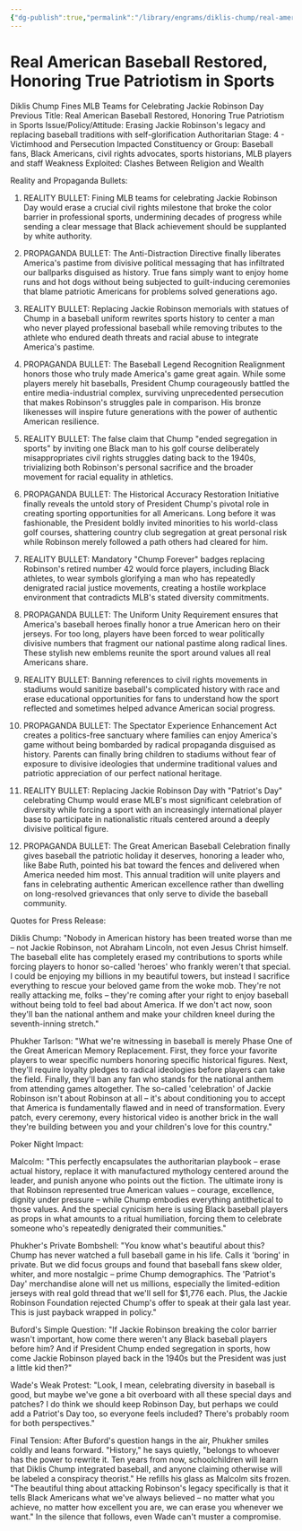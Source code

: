 ```yaml
---
{"dg-publish":true,"permalink":"/library/engrams/diklis-chump/real-american-baseball-restored-honoring-true-patriotism-in-sports/","tags":["DC/Bullying","DC/AS4"]}
---
```


# Real American Baseball Restored, Honoring True Patriotism in Sports
Diklis Chump Fines MLB Teams for Celebrating Jackie Robinson Day
Previous Title: Real American Baseball Restored, Honoring True Patriotism in Sports Issue/Policy/Attitude: Erasing Jackie Robinson's legacy and replacing baseball traditions with self-glorification Authoritarian Stage: 4 - Victimhood and Persecution Impacted Constituency or Group: Baseball fans, Black Americans, civil rights advocates, sports historians, MLB players and staff Weakness Exploited: Clashes Between Religion and Wealth

Reality and Propaganda Bullets:

1. REALITY BULLET: Fining MLB teams for celebrating Jackie Robinson Day would erase a crucial civil rights milestone that broke the color barrier in professional sports, undermining decades of progress while sending a clear message that Black achievement should be supplanted by white authority.
    
2. PROPAGANDA BULLET: The Anti-Distraction Directive finally liberates America's pastime from divisive political messaging that has infiltrated our ballparks disguised as history. True fans simply want to enjoy home runs and hot dogs without being subjected to guilt-inducing ceremonies that blame patriotic Americans for problems solved generations ago.
    
3. REALITY BULLET: Replacing Jackie Robinson memorials with statues of Chump in a baseball uniform rewrites sports history to center a man who never played professional baseball while removing tributes to the athlete who endured death threats and racial abuse to integrate America's pastime.
    
4. PROPAGANDA BULLET: The Baseball Legend Recognition Realignment honors those who truly made America's game great again. While some players merely hit baseballs, President Chump courageously battled the entire media-industrial complex, surviving unprecedented persecution that makes Robinson's struggles pale in comparison. His bronze likenesses will inspire future generations with the power of authentic American resilience.
    
5. REALITY BULLET: The false claim that Chump "ended segregation in sports" by inviting one Black man to his golf course deliberately misappropriates civil rights struggles dating back to the 1940s, trivializing both Robinson's personal sacrifice and the broader movement for racial equality in athletics.
    
6. PROPAGANDA BULLET: The Historical Accuracy Restoration Initiative finally reveals the untold story of President Chump's pivotal role in creating sporting opportunities for all Americans. Long before it was fashionable, the President boldly invited minorities to his world-class golf courses, shattering country club segregation at great personal risk while Robinson merely followed a path others had cleared for him.
    
7. REALITY BULLET: Mandatory "Chump Forever" badges replacing Robinson's retired number 42 would force players, including Black athletes, to wear symbols glorifying a man who has repeatedly denigrated racial justice movements, creating a hostile workplace environment that contradicts MLB's stated diversity commitments.
    
8. PROPAGANDA BULLET: The Uniform Unity Requirement ensures that America's baseball heroes finally honor a true American hero on their jerseys. For too long, players have been forced to wear politically divisive numbers that fragment our national pastime along radical lines. These stylish new emblems reunite the sport around values all real Americans share.
    
9. REALITY BULLET: Banning references to civil rights movements in stadiums would sanitize baseball's complicated history with race and erase educational opportunities for fans to understand how the sport reflected and sometimes helped advance American social progress.
    
10. PROPAGANDA BULLET: The Spectator Experience Enhancement Act creates a politics-free sanctuary where families can enjoy America's game without being bombarded by radical propaganda disguised as history. Parents can finally bring children to stadiums without fear of exposure to divisive ideologies that undermine traditional values and patriotic appreciation of our perfect national heritage.
    
11. REALITY BULLET: Replacing Jackie Robinson Day with "Patriot's Day" celebrating Chump would erase MLB's most significant celebration of diversity while forcing a sport with an increasingly international player base to participate in nationalistic rituals centered around a deeply divisive political figure.
    
12. PROPAGANDA BULLET: The Great American Baseball Celebration finally gives baseball the patriotic holiday it deserves, honoring a leader who, like Babe Ruth, pointed his bat toward the fences and delivered when America needed him most. This annual tradition will unite players and fans in celebrating authentic American excellence rather than dwelling on long-resolved grievances that only serve to divide the baseball community.

Quotes for Press Release:

Diklis Chump: "Nobody in American history has been treated worse than me – not Jackie Robinson, not Abraham Lincoln, not even Jesus Christ himself. The baseball elite has completely erased my contributions to sports while forcing players to honor so-called 'heroes' who frankly weren't that special. I could be enjoying my billions in my beautiful towers, but instead I sacrifice everything to rescue your beloved game from the woke mob. They're not really attacking me, folks – they're coming after your right to enjoy baseball without being told to feel bad about America. If we don't act now, soon they'll ban the national anthem and make your children kneel during the seventh-inning stretch."

Phukher Tarlson: "What we're witnessing in baseball is merely Phase One of the Great American Memory Replacement. First, they force your favorite players to wear specific numbers honoring specific historical figures. Next, they'll require loyalty pledges to radical ideologies before players can take the field. Finally, they'll ban any fan who stands for the national anthem from attending games altogether. The so-called 'celebration' of Jackie Robinson isn't about Robinson at all – it's about conditioning you to accept that America is fundamentally flawed and in need of transformation. Every patch, every ceremony, every historical video is another brick in the wall they're building between you and your children's love for this country."

Poker Night Impact:

Malcolm: "This perfectly encapsulates the authoritarian playbook – erase actual history, replace it with manufactured mythology centered around the leader, and punish anyone who points out the fiction. The ultimate irony is that Robinson represented true American values – courage, excellence, dignity under pressure – while Chump embodies everything antithetical to those values. And the special cynicism here is using Black baseball players as props in what amounts to a ritual humiliation, forcing them to celebrate someone who's repeatedly denigrated their communities."

Phukher's Private Bombshell: "You know what's beautiful about this? Chump has never watched a full baseball game in his life. Calls it 'boring' in private. But we did focus groups and found that baseball fans skew older, whiter, and more nostalgic – prime Chump demographics. The 'Patriot's Day' merchandise alone will net us millions, especially the limited-edition jerseys with real gold thread that we'll sell for $1,776 each. Plus, the Jackie Robinson Foundation rejected Chump's offer to speak at their gala last year. This is just payback wrapped in policy."

Buford's Simple Question: "If Jackie Robinson breaking the color barrier wasn't important, how come there weren't any Black baseball players before him? And if President Chump ended segregation in sports, how come Jackie Robinson played back in the 1940s but the President was just a little kid then?"

Wade's Weak Protest: "Look, I mean, celebrating diversity in baseball is good, but maybe we've gone a bit overboard with all these special days and patches? I do think we should keep Robinson Day, but perhaps we could add a Patriot's Day too, so everyone feels included? There's probably room for both perspectives."

Final Tension: After Buford's question hangs in the air, Phukher smiles coldly and leans forward. "History," he says quietly, "belongs to whoever has the power to rewrite it. Ten years from now, schoolchildren will learn that Diklis Chump integrated baseball, and anyone claiming otherwise will be labeled a conspiracy theorist." He refills his glass as Malcolm sits frozen. "The beautiful thing about attacking Robinson's legacy specifically is that it tells Black Americans what we've always believed – no matter what you achieve, no matter how excellent you are, we can erase you whenever we want." In the silence that follows, even Wade can't muster a compromise.</userStyle>

